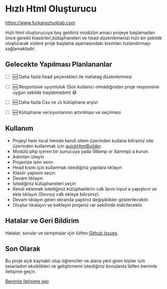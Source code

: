 # Hızlı Html Oluşturucu

<https://www.furkanozturklab.com>
    
Hızlı html oluşturucuya hoş geldiniz modülün amacı projeye başlamadan önce gerekli klasörleri,kütüphaneleri ve head düzenlemenizi hızlı bir şekilde oluşturarak sizlere proje başlama aşamasındaki kısımları hızlandırmayı sağlamaktadır.

## Gelecekte Yapılması Planlananlar

* [ ] 🆕 Daha fazla head şeçenekleri ile metatag düzenlenmesi
* [ ] 🆕 Responsive uyumluluk (Son kullanıcı olmadığından proje responsive uygun sekilde başlatmadım) 😅
* [ ] 🆕 Daha fazla Css ve Js kütüphane arşivi
* [ ] 🆕 Kütüphane versiyonlarının artırılması ve seçilmesi
  
  
## Kullanım 

- Projeyi hem local hemde kendi sitem üzerinden kullana bilirsiniz site üzerinden kullanmak için [quickHtmlBuilder](https://furkanozturklab.com/project/quickHtmlBuilder).
- Modülü php içeren bir sunucuya yada (Wamp or Xammp) a kurun.
- Adımları izleyin
- Projenize isim verin
- Head kısmı için kullanmak istediğiniz yapılara tıklayın
- Klasör yapısını seçin
- Devam tıklayın
- İstediğiniz kütüphaneleri seçin
- Kendi eklemek istediğiniz kütüphanlerin cdk larını input a yapıştırın ve ekle tıklayın (Sınırsız cdk ekleye bilirsiniz).
- Devam tıklayın gelen ekranda yaptınız değişiklikler gösterilecektir.
- Oluştur tıkalayın ve bekleyin projeniz rar sekilinde indirilecektir.
  


## Hatalar ve Geri Bildirim

Hatalar, sorular ve tartışmalar için lütfen [Github Issues](https://github.com/ozturk-furkan/quickHtmlBuilder/issues).


## Son Olarak

Bu proje açık kaynaklı olup öğrenciler ve alana yeni giren kişiler için tasarladım eksiklikleri ve geliştirmemi istediğiniz konularda lütfen benimle iletişime geçin.

[Benimle iletişime geç](mailto:info@furkanozturklab.com?subject=Hello)




